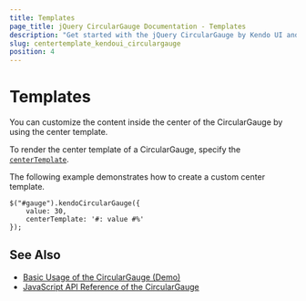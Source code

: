 ```yaml
---
title: Templates
page_title: jQuery CircularGauge Documentation - Templates
description: "Get started with the jQuery CircularGauge by Kendo UI and customize the content of its center by using the center template."
slug: centertemplate_kendoui_circulargauge
position: 4
---
```


# Templates

You can customize the content inside the center of the CircularGauge by using the center template.

To render the center template of a CircularGauge, specify the [`centerTemplate`](/api/javascript/dataviz/ui/circulargauge/configuration/centertemplate).

The following example demonstrates how to create a custom center template.

    $("#gauge").kendoCircularGauge({
        value: 30,
        centerTemplate: '#: value #%'
    });

## See Also

* [Basic Usage of the CircularGauge (Demo)](https://demos.telerik.com/kendo-ui/circular-gauge/index)
* [JavaScript API Reference of the CircularGauge](/api/javascript/dataviz/ui/circulargauge)
